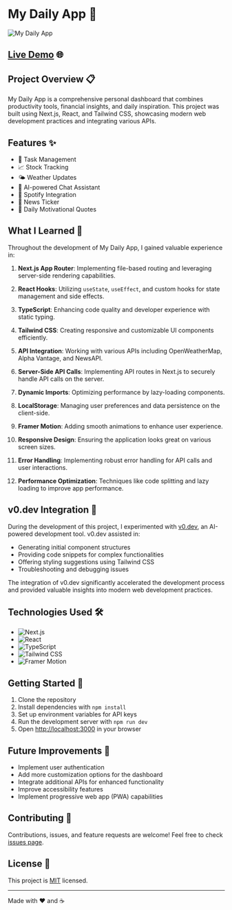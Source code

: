 # My Daily App 🚀

![My Daily App](https://your-image-url-here.com/my-daily-app-screenshot.png)

## [Live Demo](https://your-vercel-deployment-url.vercel.app) 🌐

## Project Overview 📋

My Daily App is a comprehensive personal dashboard that combines productivity tools, financial insights, and daily inspiration. This project was built using Next.js, React, and Tailwind CSS, showcasing modern web development practices and integrating various APIs.

## Features ✨

- 📅 Task Management
- 📈 Stock Tracking
- 🌤️ Weather Updates
- 💬 AI-powered Chat Assistant
- 🎵 Spotify Integration
- 📰 News Ticker
- 🧘 Daily Motivational Quotes

## What I Learned 🧠

Throughout the development of My Daily App, I gained valuable experience in:

1. **Next.js App Router**: Implementing file-based routing and leveraging server-side rendering capabilities.

2. **React Hooks**: Utilizing `useState`, `useEffect`, and custom hooks for state management and side effects.

3. **TypeScript**: Enhancing code quality and developer experience with static typing.

4. **Tailwind CSS**: Creating responsive and customizable UI components efficiently.

5. **API Integration**: Working with various APIs including OpenWeatherMap, Alpha Vantage, and NewsAPI.

6. **Server-Side API Calls**: Implementing API routes in Next.js to securely handle API calls on the server.

7. **Dynamic Imports**: Optimizing performance by lazy-loading components.

8. **LocalStorage**: Managing user preferences and data persistence on the client-side.

9. **Framer Motion**: Adding smooth animations to enhance user experience.

10. **Responsive Design**: Ensuring the application looks great on various screen sizes.

11. **Error Handling**: Implementing robust error handling for API calls and user interactions.

12. **Performance Optimization**: Techniques like code splitting and lazy loading to improve app performance.

## v0.dev Integration 🤖

During the development of this project, I experimented with [v0.dev](https://v0.dev), an AI-powered development tool. v0.dev assisted in:

- Generating initial component structures
- Providing code snippets for complex functionalities
- Offering styling suggestions using Tailwind CSS
- Troubleshooting and debugging issues

The integration of v0.dev significantly accelerated the development process and provided valuable insights into modern web development practices.

## Technologies Used 🛠️

- ![Next.js](https://img.shields.io/badge/Next.js-000000?style=for-the-badge&logo=next.js&logoColor=white)
- ![React](https://img.shields.io/badge/React-61DAFB?style=for-the-badge&logo=react&logoColor=black)
- ![TypeScript](https://img.shields.io/badge/TypeScript-3178C6?style=for-the-badge&logo=typescript&logoColor=white)
- ![Tailwind CSS](https://img.shields.io/badge/Tailwind_CSS-38B2AC?style=for-the-badge&logo=tailwind-css&logoColor=white)
- ![Framer Motion](https://img.shields.io/badge/Framer_Motion-0055FF?style=for-the-badge&logo=framer&logoColor=white)

## Getting Started 🚀

1. Clone the repository
2. Install dependencies with `npm install`
3. Set up environment variables for API keys
4. Run the development server with `npm run dev`
5. Open [http://localhost:3000](http://localhost:3000) in your browser

## Future Improvements 🔮

- Implement user authentication
- Add more customization options for the dashboard
- Integrate additional APIs for enhanced functionality
- Improve accessibility features
- Implement progressive web app (PWA) capabilities

## Contributing 🤝

Contributions, issues, and feature requests are welcome! Feel free to check [issues page](https://github.com/yourusername/my-daily-app/issues).

## License 📄

This project is [MIT](https://choosealicense.com/licenses/mit/) licensed.

---

Made with ❤️ and ☕